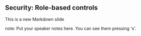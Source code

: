 ##  Security: Role-based controls

This is a new Markdown slide

note:
    Put your speaker notes here.
    You can see them pressing 's'.
